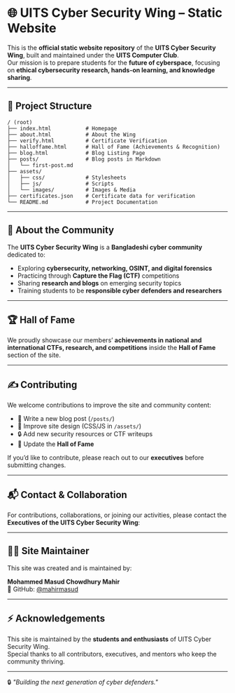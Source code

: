 # 🌐 UITS Cyber Security Wing – Static Website

This is the **official static website repository** of the **UITS Cyber Security Wing**, built and maintained under the **UITS Computer Club**.  
Our mission is to prepare students for the **future of cyberspace**, focusing on **ethical cybersecurity research, hands-on learning, and knowledge sharing**.

---

## 📂 Project Structure

```
/ (root)
├── index.html           # Homepage
├── about.html           # About the Wing
├── verify.html          # Certificate Verification
├── halloffame.html      # Hall of Fame (Achievements & Recognition)
├── blog.html            # Blog Listing Page
├── posts/               # Blog posts in Markdown
│   └── first-post.md
├── assets/
│   ├── css/             # Stylesheets
│   ├── js/              # Scripts
│   └── images/          # Images & Media
├── certificates.json    # Certificate data for verification
└── README.md            # Project Documentation
```

---

## 👥 About the Community

The **UITS Cyber Security Wing** is a **Bangladeshi cyber community** dedicated to:

- Exploring **cybersecurity, networking, OSINT, and digital forensics**  
- Practicing through **Capture the Flag (CTF)** competitions  
- Sharing **research and blogs** on emerging security topics  
- Training students to be **responsible cyber defenders and researchers**

---

## 🏆 Hall of Fame

We proudly showcase our members’ **achievements in national and international CTFs, research, and competitions** inside the **Hall of Fame** section of the site.

---

## ✍️ Contributing

We welcome contributions to improve the site and community content:  

- 📝 Write a new blog post (`/posts/`)  
- 🎨 Improve site design (CSS/JS in `/assets/`)  
- 🔒 Add new security resources or CTF writeups  
- 🏅 Update the **Hall of Fame**  

If you’d like to contribute, please reach out to our **executives** before submitting changes.

---

## 📬 Contact & Collaboration

For contributions, collaborations, or joining our activities, please contact the **Executives of the UITS Cyber Security Wing**:  

---

## 👨‍💻 Site Maintainer

This site was created and is maintained by:

**Mohammed Masud Chowdhury Mahir**  
🔗 GitHub: [@mahirmasud](https://github.com/mahirmasud)

---

## ⚡ Acknowledgements

This site is maintained by the **students and enthusiasts** of UITS Cyber Security Wing.  
Special thanks to all contributors, executives, and mentors who keep the community thriving.

---

🔒 *"Building the next generation of cyber defenders."*
